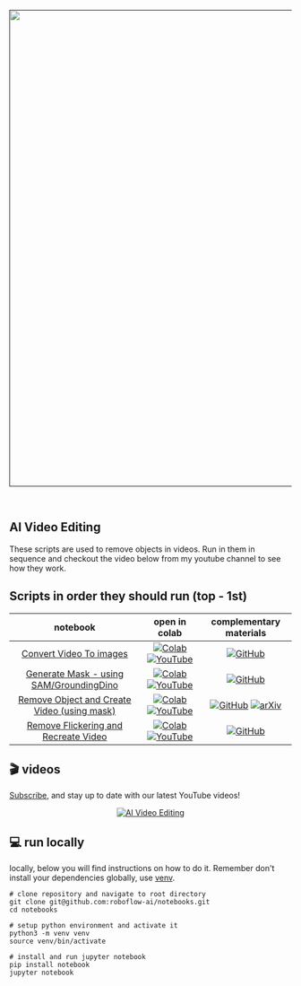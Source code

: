 <div align="center">
  <p>
    <a align="center" href="" target="_blank">
      <img
        width="850"
        src="URL OF BANNER ART FOR CHANNEL"
      >
    </a>
  </p>
  <br>

</div>

## AI Video Editing

These scripts are used to remove objects in videos. Run in them in sequence and checkout the video below from my youtube channel to see how they work.

## Scripts in order they should run (top - 1st)
| **notebook** | **open in colab** | **complementary materials** |
|:------------:|:-------------------------------------------------:|:---------------------------:|
| [Convert Video To images](https://github.com/g-make-it/AI_Video_Removal/blob/main/saving_images_of_frame_to_gdrive.ipynb) | [![Colab](https://colab.research.google.com/assets/colab-badge.svg)](https://colab.research.google.com/github/g-make-it/AI_Video_Removal/blob/main/saving_images_of_frame_to_gdrive.ipynb)  [![YouTube](https://badges.aleen42.com/src/youtube.svg)](https://youtu.be/VUA8uE51z1s) | [![GitHub](https://badges.aleen42.com/src/github.svg)](https://github.com/g-make-it/AI_Video_Removal)|
| [Generate Mask - using SAM/GroundingDino](https://github.com/g-make-it/AI_Video_Removal/blob/main/generate_and_saving_masks_to_drive.ipynb) | [![Colab](https://colab.research.google.com/assets/colab-badge.svg)](https://colab.research.google.com/github/g-make-it/AI_Video_Removal/blob/main/generate_and_saving_masks_to_drive.ipynb)  [![YouTube](https://badges.aleen42.com/src/youtube.svg)](https://youtu.be/VUA8uE51z1s) | [![GitHub](https://badges.aleen42.com/src/github.svg)](https://github.com/IDEA-Research/Grounded-Segment-Anything)|
| [Remove Object and Create Video (using mask)](https://github.com/g-make-it/AI_Video_Removal/blob/main/removing_items_from_videos_by_using_object_guided_flow_transfomers_removal.ipynb) | [![Colab](https://colab.research.google.com/assets/colab-badge.svg)](https://colab.research.google.com/github/g-make-it/AI_Video_Removal/blob/main/removing_items_from_videos_by_using_object_guided_flow_transfomers_removal.ipynb)  [![YouTube](https://badges.aleen42.com/src/youtube.svg)](https://youtu.be/VUA8uE51z1s) | [![GitHub](https://badges.aleen42.com/src/github.svg)](https://github.com/hitachinsk/FGT) [![arXiv](https://img.shields.io/badge/arXiv-2304.02643-b31b1b.svg)](https://arxiv.org/abs/2208.06768)|
| [Remove Flickering and Recreate Video](https://github.com/g-make-it/AI_Video_Removal/blob/main/convert_clean_video_to_images_and_remove_flickering.ipynb) | [![Colab](https://colab.research.google.com/assets/colab-badge.svg)](https://colab.research.google.com/github/g-make-it/AI_Video_Removal/blob/main/convert_clean_video_to_images_and_remove_flickering.ipynb)  [![YouTube](https://badges.aleen42.com/src/youtube.svg)](https://youtu.be/VUA8uE51z1s) | [![GitHub](https://badges.aleen42.com/src/github.svg)](https://github.com/g-make-it/AI_Video_Removal) |


## 🎬 videos

[Subscribe](https://www.youtube.com/@g-program-it), and stay up to date with our latest YouTube videos!

<p align="center">
    <a href="https://youtu.be/VUA8uE51z1s">
        <img src="URL of image" alt="AI Video Editing">
    </a>
</p>

## 💻 run locally

locally, below you will find instructions on how to do it. Remember don't install your dependencies globally, use
[venv](https://packaging.python.org/en/latest/guides/installing-using-pip-and-virtual-environments/).

```console
# clone repository and navigate to root directory
git clone git@github.com:roboflow-ai/notebooks.git
cd notebooks

# setup python environment and activate it
python3 -m venv venv
source venv/bin/activate

# install and run jupyter notebook
pip install notebook
jupyter notebook
```



